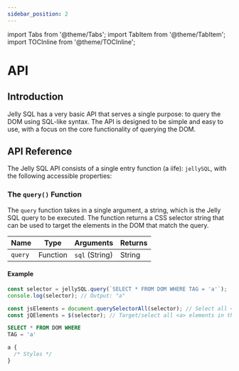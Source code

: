 ```yaml
---
sidebar_position: 2
---
```


import Tabs from '@theme/Tabs';
import TabItem from '@theme/TabItem';
import TOCInline from '@theme/TOCInline';

# API

## Introduction

Jelly SQL has a very basic API that serves a single purpose: to query the DOM using SQL-like syntax. The API is designed to be simple and easy to use, with a focus on the core functionality of querying the DOM.

<TOCInline toc={toc} />

## API Reference

The Jelly SQL API consists of a single entry function (a iife): `jellySQL`, with the following accessible properties:

### The `query()` Function

The `query` function takes in a single argument, a string, which is the Jelly SQL query to be executed. The function returns a CSS selector string that can be used to target the elements in the DOM that match the query.

| Name    | Type     | Arguments      | Returns |
| ------- | -------- | -------------- | ------- |
| `query` | Function | `sql` (String) | String  |

#### Example

<Tabs groupId="javascript-css-output">
<TabItem value="js" label="Javascript">

```javascript
const selector = jellySQL.query(`SELECT * FROM DOM WHERE TAG = 'a'`);
console.log(selector); // Output: "a"

const jsElements = document.querySelectorAll(selector); // Select all <a> elements in the DOM
const jQElements = $(selector); // Target/select all <a> elements in the DOM using jQuery
```

</TabItem>
<TabItem value="sql" label="SQL">

```sql
SELECT * FROM DOM WHERE
TAG = 'a'
```

</TabItem>
<TabItem value="css" label="CSS">

```css
a {
  /* Styles */
}
```

</TabItem>
</Tabs>

